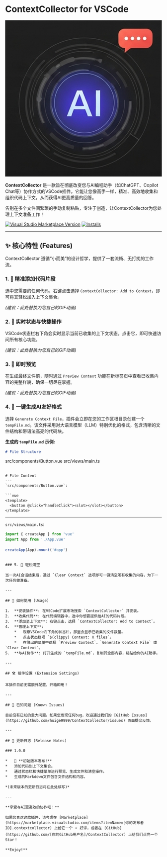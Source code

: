 # ContextCollector for VSCode

![ContextCollector Icon](src/assets/icon.png)

**ContextCollector** 是一款旨在彻底改变您与AI编程助手（如ChatGPT、Copilot Chat等）协作方式的VSCode插件。它能让您像高手一样，精准、高效地收集和组织代码上下文，从而获得AI更高质量的回答。

告别在多个文件间繁琐的手动复制粘贴，专注于创造，让ContextCollector为您处理上下文准备工作！

[![Visual Studio Marketplace Version](https://img.shields.io/visual-studio-marketplace/v/[你的发布者ID].contextcollector.svg?style=flat-square&label=Marketplace)](https://marketplace.visualstudio.com/items?itemName=[你的发布者ID].contextcollector)
[![Installs](https://img.shields.io/visual-studio-marketplace/i/[你的发布者ID].contextcollector.svg?style=flat-square)](https://marketplace.visualstudio.com/items?itemName=[你的发布者ID].contextcollector)

---

## ✨ 核心特性 (Features)

ContextCollector 遵循“小而美”的设计哲学，提供了一套流畅、无打扰的工作流。

### 1. 🎯 精准添加代码片段

选中您需要的任何代码，右键点击选择 `ContextCollector: Add to Context`，即可将其轻松加入上下文集合。

  
*(建议：此处替换为您自己的GIF动画)*

### 2. 👀 实时状态与快捷操作

VSCode状态栏右下角会实时显示当前已收集的上下文状态。点击它，即可快速访问所有核心功能。

  
*(建议：此处替换为您自己的GIF动画)*

### 3. 📄 即时预览

在生成最终文件前，随时通过 `Preview Context` 功能在新标签页中查看已收集内容的完整样貌，确保一切尽在掌握。

  
*(建议：此处替换为您自己的GIF动画)*

### 4. 🚀 一键生成AI友好格式

选择 `Generate Context File`，插件会立即在您的工作区根目录创建一个 `tempFile.md`。该文件采用对大语言模型（LLM）特别优化的格式，包含清晰的文件结构和带语法高亮的代码块。

**生成的 `tempFile.md` 示例:**
```markdown
# File Structure
```
src/components/Button.vue
src/views/main.ts
```

# File Content
--- 
`src/components/Button.vue`:

```vue
<template>
  <button @click="handleClick"><slot></slot></button>
</template>
```

--- 
`src/views/main.ts`:

```typescript
import { createApp } from 'vue'
import App from './App.vue'

createApp(App).mount('#app')
```
```

### 5. 🧹 轻松清空

当一次AI会话结束后，通过 `Clear Context` 选项即可一键清空所有收集的内容，为下一次任务做准备。

---

## 🚀 如何使用 (Usage)

1.  **安装插件**: 在VSCode扩展市场搜索 `ContextCollector` 并安装。
2.  **收集代码**: 在代码编辑器中，选中你想要提供给AI的代码片段。
3.  **添加至上下文**: 右键点击，选择 `ContextCollector: Add to Context`。
4.  **管理上下文**:
    *   观察VSCode右下角的状态栏，那里会显示已收集的文件数量。
    *   点击状态栏项 `$(clippy) Context: X files`。
    *   在弹出的菜单中选择 `Preview Context`、`Generate Context File` 或 `Clear Context`。
5.  **与AI协作**: 打开生成的 `tempFile.md`，复制其全部内容，粘贴给你的AI助手。

---

## 🛠️ 插件设置 (Extension Settings)

本插件目前无需额外配置，开箱即用！

---

## 🐛 已知问题 (Known Issues)

目前没有已知的重大问题。如果您发现任何bug，欢迎通过我们的 [GitHub Issues](https://github.com/huige9999/ContextCollector/issues) 页面提交反馈。

---

## 📝 更新日志 (Release Notes)

### 1.0.0

*   🎉 **初始版本发布!**
*   添加代码到上下文集合。
*   通过状态栏和快捷菜单进行预览、生成文件和清空操作。
*   生成的Markdown文件包含文件结构和内容。

*(未来版本的更新日志将在此处续写)*

---

**享受与AI更高效的协作吧！**

如果您喜欢这款插件，请考虑在 [Marketplace](https://marketplace.visualstudio.com/items?itemName=[你的发布者ID].contextcollector) 上给它一个 ⭐ 好评，或者在 [GitHub](https://github.com/[你的GitHub用户名]/ContextCollector) 上给我们点亮一个Star！

**Enjoy!**